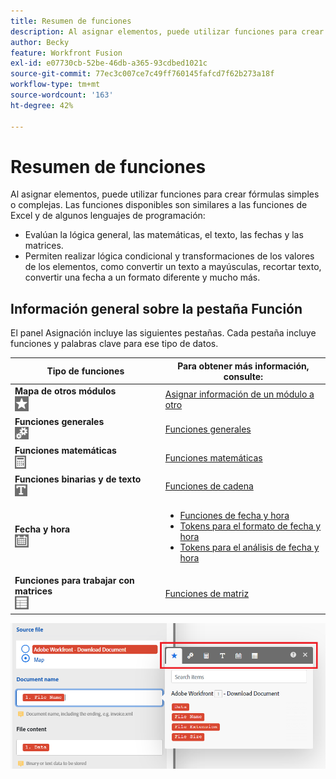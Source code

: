 ```yaml
---
title: Resumen de funciones
description: Al asignar elementos, puede utilizar funciones para crear fórmulas simples o complejas.
author: Becky
feature: Workfront Fusion
exl-id: e07730cb-52be-46db-a365-93cdbed1021c
source-git-commit: 77ec3c007ce7c49ff760145fafcd7f62b273a18f
workflow-type: tm+mt
source-wordcount: '163'
ht-degree: 42%

---
```


# Resumen de funciones

Al asignar elementos, puede utilizar funciones para crear fórmulas simples o complejas. Las funciones disponibles son similares a las funciones de Excel y de algunos lenguajes de programación:

* Evalúan la lógica general, las matemáticas, el texto, las fechas y las matrices.
* Permiten realizar lógica condicional y transformaciones de los valores de los elementos, como convertir un texto a mayúsculas, recortar texto, convertir una fecha a un formato diferente y mucho más.

## Información general sobre la pestaña Función

El panel Asignación incluye las siguientes pestañas. Cada pestaña incluye funciones y palabras clave para ese tipo de datos.

| Tipo de funciones | Para obtener más información, consulte: |
|---|---|
| **Mapa de otros módulos**<br>![](assets/toolbar-icon-functions-you-map-from-other-modules.png) | [Asignar información de un módulo a otro](/help/workfront-fusion/create-scenarios/map-data/map-data-from-one-to-another.md) |
| **Funciones generales**<br>![](assets/toolbar-icon-general-function.png) | [Funciones generales](/help/workfront-fusion/references/mapping-panel/functions/general-functions.md) |
| **Funciones matemáticas**<br>![](assets/toolbar-icon-math-functions.png) | [Funciones matemáticas](/help/workfront-fusion/references/mapping-panel/functions/math-functions.md) |
| **Funciones binarias y de texto**<br>![](assets/toolbar-icon-text&binary-functions.png) | [Funciones de cadena](/help/workfront-fusion/references/mapping-panel/functions/string-functions.md) |
| **Fecha y hora** <br> ![](assets/toolbar-icon-date&time-functions.png) | <ul><li>[Funciones de fecha y hora](/help/workfront-fusion/references/mapping-panel/functions/date-and-time-functions.md)</li><li>[Tokens para el formato de fecha y hora](/help/workfront-fusion/references/mapping-panel/functions/tokens-for-date-and-time-formatting.md)</li><li> [Tokens para el análisis de fecha y hora](/help/workfront-fusion/references/mapping-panel/functions/tokens-for-date-and-time-parsing.md)</li></ul> |
| **Funciones para trabajar con matrices**<br> ![](assets/toolbar-icon-functions-for-arrays.png) | [Funciones de matriz](/help/workfront-fusion/references/mapping-panel/functions/array-functions.md) |

![](assets/functions-toolbar-350x189.png)
